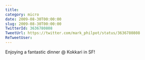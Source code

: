 ```yaml
---
title: 
category: micro
date: 2009-08-30T00:00:00
slug: 2009-08-30T00:00:00
TwitterId: 3636780808
TweetUrl: https://twitter.com/mark_philpot/status/3636780808
ReTweetUser: 
---
```


Enjoying a fantastic dinner @ Kokkari in SF!